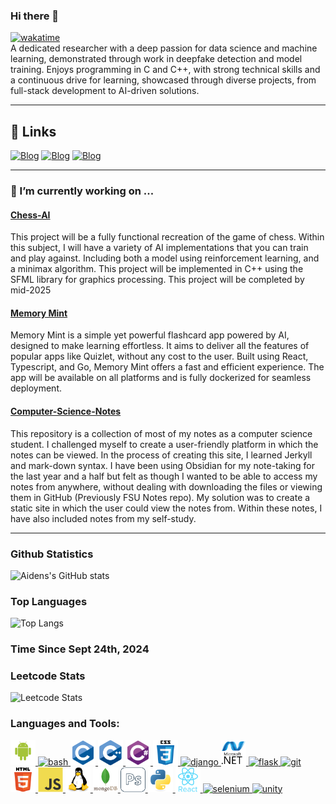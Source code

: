 ### Hi there 👋
[![wakatime](https://wakatime.com/badge/user/3e4d129f-58c6-4bb3-b489-4b3a0d90742e.svg)](https://wakatime.com/@3e4d129f-58c6-4bb3-b489-4b3a0d90742e)
<br>
A dedicated researcher with a deep passion for data science and machine learning, demonstrated through work in
deepfake detection and model training. Enjoys programming in C and C++, with strong technical skills and a continuous
drive for learning, showcased through diverse projects, from full-stack development to AI-driven solutions.

****

 ## 🔗 Links
 <p align="left"><a href="https://medium.com/@4376340/list/my-blog-31a894d61c1c" target="_blank"><img src="https://creazilla-store.fra1.digitaloceanspaces.com/icons/3218650/medium-icon-md.png" alt="Blog" width="50" height="50"></a>
  <a href="https://www.linkedin.com/in/aiden-allen-a7385421a/" target="_blank"><img src="http://www.freelogovectors.net/wp-content/uploads/2020/01/linkedin-logo.png" alt="Blog" width="50" height="50"></a>
  <a href="https://leetcode.com/aidenall3n/" target="_blank"><img src="https://i0.wp.com/turingplanet.org/wp-content/uploads/2020/05/LeetCode_logo.png?resize=400%2C400&ssl=1" alt="Blog" width="50" height="50"></a></p>


****

### 🔭 I’m currently working on ...

#### [Chess-AI](https://github.com/awa03/Chess-AI)
This project will be a fully functional recreation of the game of chess. Within this subject, I will have a variety of AI implementations that you can train and play against. 
Including both a model using reinforcement learning, and a minimax algorithm. This project will be implemented in C++ using the SFML library for graphics processing. This project will be completed by
mid-2025

#### [Memory Mint](https://github.com/awa03/MemoryMint)
Memory Mint is a simple yet powerful flashcard app powered by AI, designed to make learning effortless. It aims to deliver all the features of popular apps like Quizlet, without any cost to the user. Built using React, Typescript, and Go, Memory Mint offers a fast and efficient experience. The app will be available on all platforms and is fully dockerized for seamless deployment.

#### [Computer-Science-Notes](https://github.com/awa03/Computer-Science-Notes)
This repository is a collection of most of my notes as a computer science student. I challenged myself to create a user-friendly platform in which the notes can be viewed. In the process of creating this site, I learned Jerkyll and mark-down syntax. I have been using Obsidian for my note-taking for the last year and a half but felt as though I wanted to be able to access my notes from anywhere, without dealing with downloading the files or viewing them in GitHub (Previously FSU Notes repo). My solution was to create a static site in which the user could view the notes from. Within these notes, I have also included notes from my self-study. 

****

### Github Statistics 

![Aidens's GitHub stats](https://github-readme-stats.vercel.app/api?username=awa03&show_icons=true&theme=transparent) <br>

### Top Languages
![Top Langs](https://github-readme-stats.vercel.app/api/top-langs/?username=awa03&hide=javascript,html,css,aidl,batchfile,llvm,shell,powershell,makefile,cmake,java,tex,roff,ASP.NET,c&langs_count=8&weight=1&layout=compact&size_weight=0&count_weight=1&theme=transparent)<be>


### Time Since Sept 24th, 2024

### Leetcode Stats
![Leetcode Stats](https://leetcard.jacoblin.cool/aidenall3n?width=495&height=200) <br>


<h3 align="left">Languages and Tools:</h3>
<p align="left"> <a href="https://developer.android.com" target="_blank" rel="noreferrer"> <img src="https://raw.githubusercontent.com/devicons/devicon/master/icons/android/android-original-wordmark.svg" alt="android" width="40" height="40"/> </a> <a href="https://www.gnu.org/software/bash/" target="_blank" rel="noreferrer"> <img src="https://www.vectorlogo.zone/logos/gnu_bash/gnu_bash-icon.svg" alt="bash" width="40" height="40"/> </a> <a href="https://www.cprogramming.com/" target="_blank" rel="noreferrer"> <img src="https://raw.githubusercontent.com/devicons/devicon/master/icons/c/c-original.svg" alt="c" width="40" height="40"/> </a> <a href="https://www.w3schools.com/cpp/" target="_blank" rel="noreferrer"> <img src="https://raw.githubusercontent.com/devicons/devicon/master/icons/cplusplus/cplusplus-original.svg" alt="cplusplus" width="40" height="40"/> </a> <a href="https://www.w3schools.com/cs/" target="_blank" rel="noreferrer"> <img src="https://raw.githubusercontent.com/devicons/devicon/master/icons/csharp/csharp-original.svg" alt="csharp" width="40" height="40"/> </a> <a href="https://www.w3schools.com/css/" target="_blank" rel="noreferrer"> <img src="https://raw.githubusercontent.com/devicons/devicon/master/icons/css3/css3-original-wordmark.svg" alt="css3" width="40" height="40"/> </a> <a href="https://www.djangoproject.com/" target="_blank" rel="noreferrer"> <img src="https://cdn.worldvectorlogo.com/logos/django.svg" alt="django" width="40" height="40"/> </a> <a href="https://dotnet.microsoft.com/" target="_blank" rel="noreferrer"> <img src="https://raw.githubusercontent.com/devicons/devicon/master/icons/dot-net/dot-net-original-wordmark.svg" alt="dotnet" width="40" height="40"/> </a> <a href="https://flask.palletsprojects.com/" target="_blank" rel="noreferrer"> <img src="https://www.vectorlogo.zone/logos/pocoo_flask/pocoo_flask-icon.svg" alt="flask" width="40" height="40"/> </a> <a href="https://git-scm.com/" target="_blank" rel="noreferrer"> <img src="https://www.vectorlogo.zone/logos/git-scm/git-scm-icon.svg" alt="git" width="40" height="40"/> </a> <a href="https://www.w3.org/html/" target="_blank" rel="noreferrer"> <img src="https://raw.githubusercontent.com/devicons/devicon/master/icons/html5/html5-original-wordmark.svg" alt="html5" width="40" height="40"/> </a> <a href="https://developer.mozilla.org/en-US/docs/Web/JavaScript" target="_blank" rel="noreferrer"> <img src="https://raw.githubusercontent.com/devicons/devicon/master/icons/javascript/javascript-original.svg" alt="javascript" width="40" height="40"/> </a> <a href="https://www.linux.org/" target="_blank" rel="noreferrer"> <img src="https://raw.githubusercontent.com/devicons/devicon/master/icons/linux/linux-original.svg" alt="linux" width="40" height="40"/> </a> <a href="https://www.mongodb.com/" target="_blank" rel="noreferrer"> <img src="https://raw.githubusercontent.com/devicons/devicon/master/icons/mongodb/mongodb-original-wordmark.svg" alt="mongodb" width="40" height="40"/> </a> <a href="https://www.photoshop.com/en" target="_blank" rel="noreferrer"> <img src="https://raw.githubusercontent.com/devicons/devicon/master/icons/photoshop/photoshop-line.svg" alt="photoshop" width="40" height="40"/> </a> <a href="https://www.python.org" target="_blank" rel="noreferrer"> <img src="https://raw.githubusercontent.com/devicons/devicon/master/icons/python/python-original.svg" alt="python" width="40" height="40"/> </a> <a href="https://reactjs.org/" target="_blank" rel="noreferrer"> <img src="https://raw.githubusercontent.com/devicons/devicon/master/icons/react/react-original-wordmark.svg" alt="react" width="40" height="40"/> </a> <a href="https://www.selenium.dev" target="_blank" rel="noreferrer"> <img src="https://raw.githubusercontent.com/detain/svg-logos/780f25886640cef088af994181646db2f6b1a3f8/svg/selenium-logo.svg" alt="selenium" width="40" height="40"/> </a> <a href="https://unity.com/" target="_blank" rel="noreferrer"> <img src="https://www.vectorlogo.zone/logos/unity3d/unity3d-icon.svg" alt="unity" width="40" height="40"/> </a> </p

<!--
**awa03/awa03** is a ✨ _special_ ✨ repository because its `README.md` (this file) appears on your GitHub profile.

Here are some ideas to get you started:


- 🔭 I’m currently working on ...
- 🌱 I’m currently learning ...
- 👯 I’m looking to collaborate on ...
- 🤔 I’m looking for help with ...
- 💬 Ask me about ...
- 📫 How to reach me: ...
- 😄 Pronouns: ...
- ⚡ Fun fact: ...
-->
